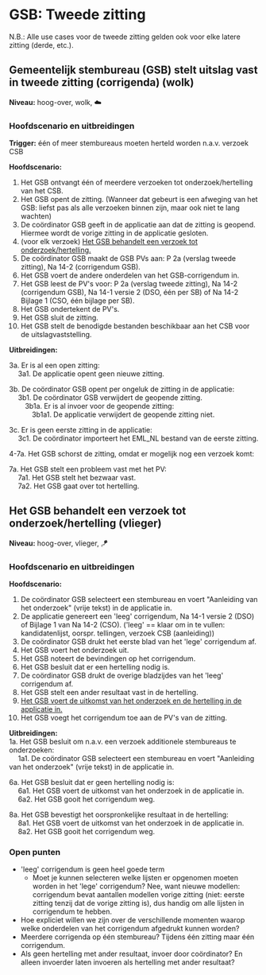 # GSB: Tweede zitting

N.B.: Alle use cases voor de tweede zitting gelden ook voor elke latere zitting (derde, etc.).

## Gemeentelijk stembureau (GSB) stelt uitslag vast in tweede zitting (corrigenda) (wolk)

__Niveau:__ hoog-over, wolk, ☁️

### Hoofdscenario en uitbreidingen

__Trigger:__ één of meer stembureaus moeten herteld worden n.a.v. verzoek CSB

__Hoofdscenario:__  
1. Het GSB ontvangt één of meerdere verzoeken tot onderzoek/hertelling van het CSB.
2. Het GSB opent de zitting. (Wanneer dat gebeurt is een afweging van het GSB: liefst pas als alle verzoeken binnen zijn, maar ook niet te lang wachten)
3. De coördinator GSB geeft in de applicatie aan dat de zitting is geopend. Hiermee wordt de vorige zitting in de applicatie gesloten.
4. (voor elk verzoek) [Het GSB behandelt een verzoek tot onderzoek/hertelling.](#het-gsb-behandelt-een-verzoek-tot-onderzoekhertelling-vlieger)
5. De coördinator GSB maakt de GSB PVs aan: P 2a (verslag tweede zitting), Na 14-2 (corrigendum GSB).
6. Het GSB voert de andere onderdelen van het GSB-corrigendum in.
7. Het GSB leest de PV's voor: P 2a (verslag tweede zitting), Na 14-2 (corrigendum GSB), Na 14-1 versie 2 (DSO, één per SB) of Na 14-2 Bijlage 1 (CSO, één bijlage per SB).
8. Het GSB ondertekent de PV's.
9. Het GSB sluit de zitting.
10. Het GSB stelt de benodigde bestanden beschikbaar aan het CSB voor de uitslagvaststelling.

__Uitbreidingen:__

3a. Er is al een open zitting:  
&emsp; 3a1. De applicatie opent geen nieuwe zitting.

3b. De coördinator GSB opent per ongeluk de zitting in de applicatie:  
&emsp; 3b1. De coördinator GSB verwijdert de geopende zitting.  
&emsp;&emsp; 3b1a. Er is al invoer voor de geopende zitting:  
&emsp;&emsp;&emsp; 3b1a1. De applicatie verwijdert de geopende zitting niet.

3c. Er is geen eerste zitting in de applicatie:  
&emsp; 3c1. De coördinator importeert het EML_NL bestand van de eerste zitting.

4-7a. Het GSB schorst de zitting, omdat er mogelijk nog een verzoek komt:

7a. Het GSB stelt een probleem vast met het PV:  
&emsp; 7a1. Het GSB stelt het bezwaar vast.  
&emsp; 7a2. Het GSB gaat over tot hertelling.



## Het GSB behandelt een verzoek tot onderzoek/hertelling (vlieger)

__Niveau:__ hoog-over, vlieger, 🪁

### Hoofdscenario en uitbreidingen

__Hoofdscenario:__  

1. De coördinator GSB selecteert een stembureau en voert "Aanleiding van het onderzoek" (vrije tekst) in de applicatie in.
2. De applicatie genereert een 'leeg' corrigendum, Na 14-1 versie 2 (DSO) of Bijlage 1 van Na 14-2 (CSO). ('leeg' == klaar om in te vullen: kandidatenlijst, oorspr. tellingen, verzoek CSB (aanleiding))
3. De coördinator GSB drukt het eerste blad van het 'lege' corrigendum af.
4. Het GSB voert het onderzoek uit.
5. Het GSB noteert de bevindingen op het corrigendum.
6. Het GSB besluit dat er een hertelling nodig is.
7. De coördinator GSB drukt de overige bladzijdes van het 'leeg' corrigendum af.
8. Het GSB stelt een ander resultaat vast in de hertelling.
9. [Het GSB voert de uitkomst van het onderzoek en de hertelling in de applicatie in.](./gsb-invoer-tweede-zitting.md#het-gsb-voert-de-corrigendum-pvs-in-de-applicatie-in-vlieger)
10. Het GSB voegt het corrigendum toe aan de PV's van de zitting.

__Uitbreidingen:__  
1a. Het GSB besluit om n.a.v. een verzoek additionele stembureaus te onderzoeken:  
&emsp; 1a1. De coördinator GSB selecteert een stembureau en voert "Aanleiding van het onderzoek" (vrije tekst) in de applicatie in.

6a. Het GSB besluit dat er geen hertelling nodig is:  
&emsp; 6a1. Het GSB voert de uitkomst van het onderzoek in de applicatie in.  
&emsp; 6a2. Het GSB gooit het corrigendum weg.

8a. Het GSB bevestigt het oorspronkelijke resultaat in de hertelling:  
&emsp; 8a1. Het GSB voert de uitkomst van het onderzoek in de applicatie in.  
&emsp; 8a2. Het GSB gooit het corrigendum weg.


### Open punten

- 'leeg' corrigendum is geen heel goede term
    - Moet je kunnen selecteren welke lijsten er opgenomen moeten worden in het 'lege' corrigendum? Nee, want nieuwe modellen: corrigendum bevat aantallen modellen vorige zitting (niet: eerste zitting tenzij dat de vorige zitting is), dus handig om alle lijsten in corrigendum te hebben.
- Hoe expliciet willen we zijn over de verschillende momenten waarop welke onderdelen van het corrigendum afgedrukt kunnen worden?
- Meerdere corrigenda op één stembureau? Tijdens één zitting maar één corrigendum.
- Als geen hertelling met ander resultaat, invoer door coördinator? En alleen invoerder laten invoeren als hertelling met ander resultaat?